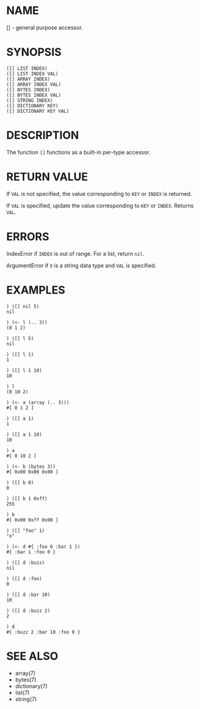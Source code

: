 # NAME
[] - general purpose accessor.

# SYNOPSIS

    ([] LIST INDEX)
    ([] LIST INDEX VAL)
    ([] ARRAY INDEX)
    ([] ARRAY INDEX VAL)
    ([] BYTES INDEX)
    ([] BYTES INDEX VAL)
    ([] STRING INDEX)
    ([] DICTIONARY KEY)
    ([] DICTIONARY KEY VAL)

# DESCRIPTION
The function `[]` functions as a built-in per-type accessor.

# RETURN VALUE
If `VAL` is not specified, the value corresponding to `KEY` or `INDEX` is returned.

If `VAL` is specified, update the value corresponding to `KEY` or `INDEX`. Returns `VAL`.

# ERRORS
IndexError if `INDEX` is out of range. For a list, return `nil`.

ArgumentError if `X` is a string data type and `VAL` is specified.

# EXAMPLES

    ) ([] nil 5)
    nil

    ) (<- l (.. 3))
    (0 1 2)
    
    ) ([] l 5)
    nil
    
    ) ([] l 1)
    1
    
    ) ([] l 1 10)
    10
    
    ) l
    (0 10 2)

    ) (<- a (array (.. 3)))
    #[ 0 1 2 ]
    
    ) ([] a 1)
    1
    
    ) ([] a 1 10)
    10
    
    ) a
    #[ 0 10 2 ]

    ) (<- b (bytes 3))
    #[ 0x00 0x00 0x00 ]
    
    ) ([] b 0)
    0
    
    ) ([] b 1 0xff)
    255
    
    ) b
    #[ 0x00 0xff 0x00 ]

    ) ([] "foo" 1)
    "o"

    ) (<- d #{ :foo 0 :bar 1 })
    #{ :bar 1 :foo 0 }
    
    ) ([] d :buzz)
    nil
    
    ) ([] d :foo)
    0
    
    ) ([] d :bar 10)
    10
    
    ) ([] d :buzz 2)
    2
    
    ) d
    #{ :buzz 2 :bar 10 :foo 0 }

# SEE ALSO
- array(7)
- bytes(7)
- dictionary(7)
- list(7)
- string(7)
